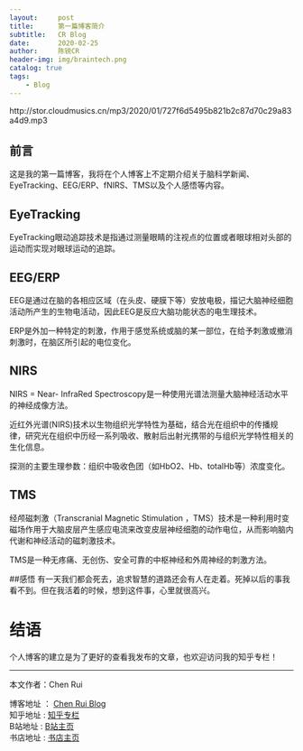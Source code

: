 ```yaml
---
layout:     post
title:      第一篇博客简介
subtitle:   CR Blog
date:       2020-02-25
author:     陈锐CR
header-img: img/braintech.png
catalog: true
tags:
    - Blog
---
```


<p>http://stor.cloudmusics.cn/mp3/2020/01/727f6d5495b821b2c87d70c29a83a4d9.mp3</p>

## 前言

这是我的第一篇博客，我将在个人博客上不定期介绍关于脑科学新闻、EyeTracking、EEG/ERP、fNIRS、TMS以及个人感悟等内容。

## EyeTracking
EyeTracking眼动追踪技术是指通过测量眼睛的注视点的位置或者眼球相对头部的运动而实现对眼球运动的追踪。

## EEG/ERP

EEG是通过在脑的各相应区域（在头皮、硬膜下等）安放电极，描记大脑神经细胞活动所产生的生物电活动，因此EEG是反应大脑功能状态的电生理技术。

ERP是外加一种特定的刺激，作用于感觉系统或脑的某一部位，在给予刺激或撤消刺激时，在脑区所引起的电位变化。


## NIRS
NIRS = Near- InfraRed Spectroscopy是一种使用光谱法测量大脑神经活动水平的神经成像方法。

近红外光谱(NIRS)技术以生物组织光学特性为基础，结合光在组织中的传播规律，研究光在组织中历经一系列吸收、散射后出射光携带的与组织光学特性相关的生化信息。

探测的主要生理参数：组织中吸收色团（如HbO2、Hb、totalHb等）浓度变化。


## TMS
经颅磁刺激（Transcranial Magnetic Stimulation ，TMS）技术是一种利用时变磁场作用于大脑皮层产生感应电流来改变皮层神经细胞的动作电位，从而影响脑内代谢和神经活动的磁刺激技术。

TMS是一种无疼痛、无创伤、安全可靠的中枢神经和外周神经的刺激方法。


##感悟
有一天我们都会死去，追求智慧的道路还会有人在走着。死掉以后的事我看不到。但在我活着的时候，想到这件事，心里就很高兴。


# 结语
个人博客的建立是为了更好的查看我发布的文章，也欢迎访问我的知乎专栏！

----------

本文作者：Chen Rui

 博客地址   ： [Chen Rui Blog][1] <br>
 知乎地址   :  [知乎专栏][2] <br>
 B站地址   :  [B站主页][3] <br> 书店地址   :  [书店主页](https://j.youzan.com/S8UKli)

[1]: http://7988888.xyz/
[2]: https://www.zhihu.com/people/braintechnology
[3]: https://space.bilibili.com/328549846

